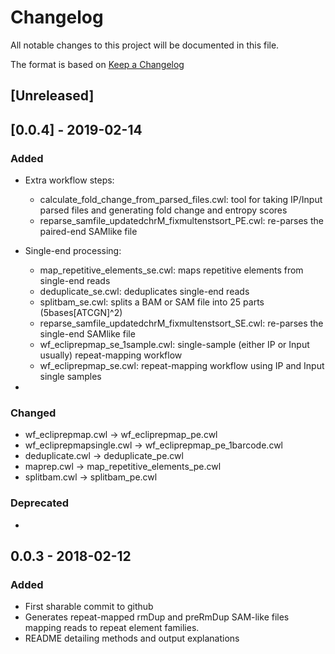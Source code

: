 # Changelog
All notable changes to this project will be documented in this file.

The format is based on [Keep a Changelog](http://keepachangelog.com/en/1.0.0/)

## [Unreleased]

## [0.0.4] - 2019-02-14
### Added
- Extra workflow steps:
  - calculate_fold_change_from_parsed_files.cwl: tool for taking IP/Input parsed files and generating fold change and entropy scores
  - reparse_samfile_updatedchrM_fixmultenstsort_PE.cwl: re-parses the paired-end SAMlike file
  
- Single-end processing:
  - map_repetitive_elements_se.cwl: maps repetitive elements from single-end reads
  - deduplicate_se.cwl: deduplicates single-end reads
  - splitbam_se.cwl: splits a BAM or SAM file into 25 parts (5bases[ATCGN]^2)
  - reparse_samfile_updatedchrM_fixmultenstsort_SE.cwl: re-parses the single-end SAMlike file
  - wf_ecliprepmap_se_1sample.cwl: single-sample (either IP or Input usually) repeat-mapping workflow
  - wf_ecliprepmap_se.cwl: repeat-mapping workflow using IP and Input single samples
- 
### Changed
- wf_ecliprepmap.cwl -> wf_ecliprepmap_pe.cwl
- wf_ecliprepmapsingle.cwl -> wf_ecliprepmap_pe_1barcode.cwl
- deduplicate.cwl -> deduplicate_pe.cwl
- maprep.cwl -> map_repetitive_elements_pe.cwl
- splitbam.cwl -> splitbam_pe.cwl

### Deprecated
- 

## 0.0.3 - 2018-02-12
### Added
- First sharable commit to github
- Generates repeat-mapped rmDup and preRmDup SAM-like files mapping reads to repeat element families.
- README detailing methods and output explanations

